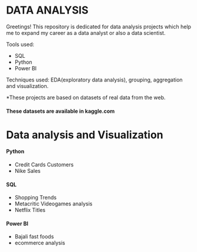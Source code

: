 # DATA ANALYSIS
Greetings!
This repository is dedicated for data analysis projects which help me to expand my career as a data analyst or also a data scientist.

Tools used: 
- SQL
- Python
- Power BI

Techniques used: EDA(exploratory data analysis), grouping, aggregation and visualization.

*These projects are based on datasets of real data from the web.

#### These datasets are available in kaggle.com 



 # Data analysis and Visualization


 #### Python 
- Credit Cards Customers
- Nike Sales

#### SQL 
- Shopping Trends
- Metacritic Videogames analysis
- Netflix Titles



#### Power BI 
- Bajali fast foods
- ecommerce analysis
  







 
      
      
 
 

















 
  

 





 


